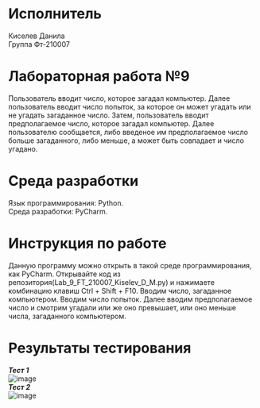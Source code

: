 # Исполнитель 
Киселев Данила  
Группа Фт-210007  
# Лабораторная работа №9 
Пользователь вводит число, которое загадал компьютер. Далее пользователь вводит число попыток, за которое он может угадать или не угадать загаданное число. Затем, пользователь вводит предполагаемое число, которое загадал компьютер. Далее пользователю сообщается, либо введеное им предполагаемое число больше загаданного, либо меньше, а может быть совпадает и число угадано.  
# Среда разработки 
Язык программирования: Python.  
Среда разработки: PyCharm.  
# Инструкция по работе  
Данную программу можно открыть в такой среде программирования, как PyCharm. Открывайте код из репозитория(Lab_9_FT_210007_Kiselev_D_M.py) и нажимаете комбинацию клавиш Ctrl + Shift + F10. Вводим число, загаданное компьютером. Вводим число попыток. Далее вводим предполагаемое число и смотрим угадали или же оно превышает, или оно меньше числа, загаданного компьютером.  
# Результаты тестирования
***Тест 1***  
![image](https://user-images.githubusercontent.com/112878064/203634027-50308348-ea31-4cb4-a5c2-49e51267f654.png)  
***Тест 2***  
![image](https://user-images.githubusercontent.com/112878064/203634993-b6436797-4336-46b3-ab86-9f4bd75ea637.png)


